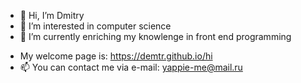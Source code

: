 - 👋 Hi, I’m Dmitry
- 👀 I’m interested in computer science
- 🌱 I’m currently enriching my knowlenge in front end programming
<!--- 💞️ I’m looking to collaborate on ...--->
- My welcome page is: https://demtr.github.io/hi
- 📫 You can contact me via e-mail: yappie-me@mail.ru

<!---
demtr/demtr is a ✨ special ✨ repository because its `README.md` (this file) appears on your GitHub profile.
You can click the Preview link to take a look at your changes.
--->
